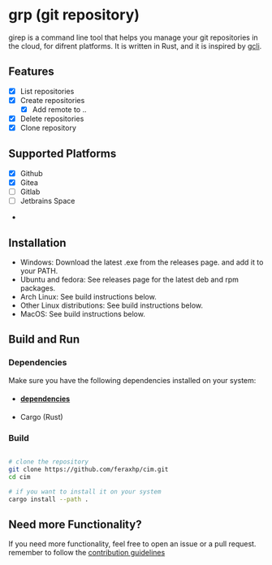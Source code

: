 # grp (git repository)

girep is a command line tool that helps you manage your git repositories in the cloud, for difrent platforms. 
It is written in Rust, and it is inspired by [gcli](https://github.com/herrhotzenplotz/gcli).

## Features
- [x] List repositories   
- [x] Create repositories
  - [x] Add remote to .. 
- [x] Delete repositories
- [x] Clone repository

## Supported Platforms

- [x] Github
- [x] Gitea
- [ ] Gitlab
- [ ] Jetbrains Space
- 

## Installation

- Windows: Download the latest .exe from the releases page. and add it to your PATH.
- Ubuntu and fedora: See releases page for the latest deb and rpm packages.
- Arch Linux: See build instructions below.
- Other Linux distributions: See build instructions below.
- MacOS: See build instructions below.


## Build and Run

### Dependencies

Make sure you have the following dependencies installed on your system:

- #### [dependencies](dependencies.md)
- Cargo (Rust)

### Build
```bash

# clone the repository
git clone https://github.com/feraxhp/cim.git
cd cim

# if you want to install it on your system
cargo install --path .
```

## Need more Functionality?

If you need more functionality, feel free to open an issue or a pull request.
remember to follow the [contribution guidelines](CONTRIBUTING.md)
